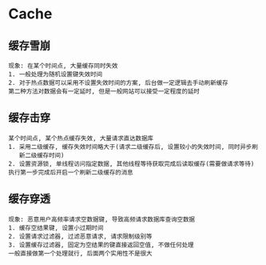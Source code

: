 Cache
==

缓存雪崩
--

``` text
现象: 在某个时间点, 大量缓存同时失效  
1. 一般处理为随机设置键失效时间  
2. 对于热点数据可以采用不设置失效时间的方案, 后台做一定逻辑去手动刷新缓存  
第二种方法对数据会有一定延时, 但是一般网站可以接受一定程度的延时
```

缓存击穿
--

``` text
某个时间点, 某个热点缓存失效, 大量请求直达数据库  
1. 采用二级缓存, 缓存失效时间略大于(请求二级缓存后, 设置较小的失效时间, 同时异步刷  
   新二级缓存时间)  
2. 设置资源锁, 单线程访问指定数据, 其他线程等待获取完成后读取缓存(需要做请求等待)  
执行第一步完成后开启一个刷新二级缓存的消息
```

缓存穿透
--

``` text
现象: 恶意用户高频率请求空数据键, 导致高频请求数据库查询空数据  
1. 缓存空结果键, 设置小过期时间  
2. 设置请求过滤器, 过滤恶意请求, 请求限制级别等  
3. 设置缓存过滤器, 固定为空结果的键直接返回空值, 不做任何处理  
一般直接做第一个处理就行, 后面两个实用性不是很大
```
